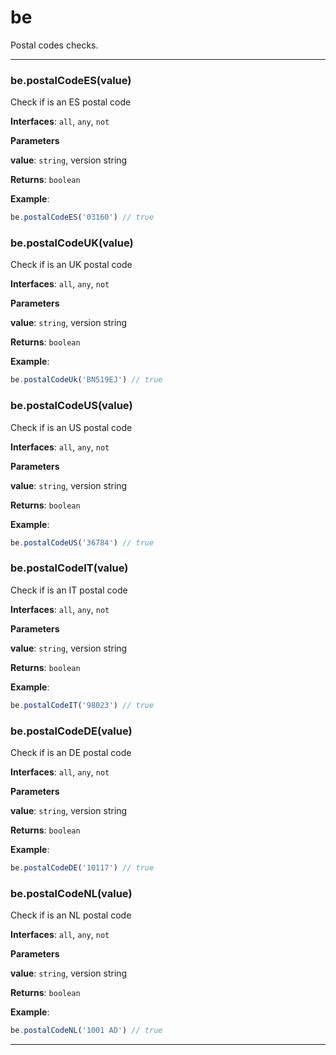 # be

Postal codes checks.



* * *

### be.postalCodeES(value) 

Check if is an ES postal code

**Interfaces**: `all`, `any`, `not`

**Parameters**

**value**: `string`, version string

**Returns**: `boolean`

**Example**:
```js
be.postalCodeES('03160') // true
```


### be.postalCodeUK(value) 

Check if is an UK postal code

**Interfaces**: `all`, `any`, `not`

**Parameters**

**value**: `string`, version string

**Returns**: `boolean`

**Example**:
```js
be.postalCodeUk('BN519EJ') // true
```


### be.postalCodeUS(value) 

Check if is an US postal code

**Interfaces**: `all`, `any`, `not`

**Parameters**

**value**: `string`, version string

**Returns**: `boolean`

**Example**:
```js
be.postalCodeUS('36784') // true
```


### be.postalCodeIT(value) 

Check if is an IT postal code

**Interfaces**: `all`, `any`, `not`

**Parameters**

**value**: `string`, version string

**Returns**: `boolean`

**Example**:
```js
be.postalCodeIT('98023') // true
```


### be.postalCodeDE(value) 

Check if is an DE postal code

**Interfaces**: `all`, `any`, `not`

**Parameters**

**value**: `string`, version string

**Returns**: `boolean`

**Example**:
```js
be.postalCodeDE('10117') // true
```


### be.postalCodeNL(value) 

Check if is an NL postal code

**Interfaces**: `all`, `any`, `not`

**Parameters**

**value**: `string`, version string

**Returns**: `boolean`

**Example**:
```js
be.postalCodeNL('1001 AD') // true
```



* * *










